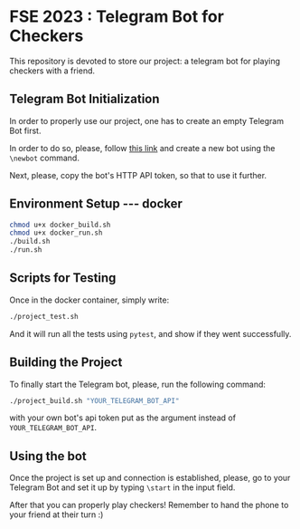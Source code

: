# FSE 2023 : Telegram Bot for Checkers
This repository is devoted to store our project: a telegram bot for playing checkers with a friend.
## Telegram Bot Initialization
In order to properly use our project, one has to create an empty Telegram Bot first.

In order to do so, please, follow [this link](https://t.me/BotFather) and create a new bot using the `\newbot` command.

Next, please, copy the bot's HTTP API token, so that to use it further.

## Environment Setup --- docker
```bash
chmod u+x docker_build.sh
chmod u+x docker_run.sh 
./build.sh
./run.sh
```
## Scripts for Testing
Once in the docker container, simply write:
```bash
./project_test.sh
```
And it will run all the tests using `pytest`, and show if they went successfully.
## Building the Project
To finally start the Telegram bot, please, run the following command:
```bash
./project_build.sh "YOUR_TELEGRAM_BOT_API"
```
with your own bot's api token put as the argument instead of `YOUR_TELEGRAM_BOT_API`. 
## Using the bot
Once the project is set up and connection is established, please, go to your Telegram Bot and set it up by typing `\start` in the input field.

After that you can properly play checkers! Remember to hand the phone to your friend at their turn :)
